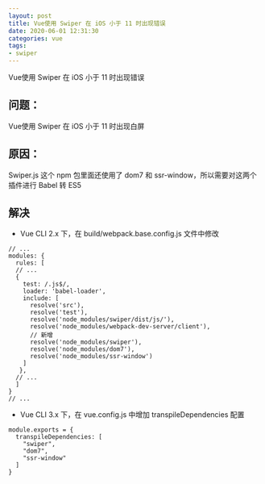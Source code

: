 ```yaml
---
layout: post
title: Vue使用 Swiper 在 iOS 小于 11 时出现错误
date: 2020-06-01 12:31:30
categories: vue
tags:
- swiper
---
```

Vue使用 Swiper 在 iOS 小于 11 时出现错误

<!-- more -->
## 问题：
Vue使用 Swiper 在 iOS 小于 11 时出现白屏

## 原因：
Swiper.js 这个 npm 包里面还使用了 dom7 和 ssr-window，所以需要对这两个插件进行 Babel 转 ES5

## 解决

- Vue CLI 2.x 下，在 build/webpack.base.config.js 文件中修改
```
// ...
modules: {
  rules: [
  // ...
  {
    test: /.js$/,
    loader: 'babel-loader',
    include: [
      resolve('src'), 
      resolve('test'),
      resolve('node_modules/swiper/dist/js/'),
      resolve('node_modules/webpack-dev-server/client'),
      // 新增
      resolve('node_modules/swiper'),
      resolve('node_modules/dom7'),
      resolve('node_modules/ssr-window')
    ]
   },
  // ...
  ]
}
// ...
```
- Vue CLI 3.x 下，在 vue.config.js 中增加 transpileDependencies 配置

```
module.exports = {
  transpileDependencies: [
    "swiper",
    "dom7",
    "ssr-window"
  ]
}
```
